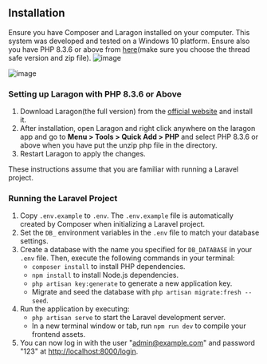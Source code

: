 ## Installation

Ensure you have Composer and Laragon installed on your computer. This system was developed and tested on a Windows 10 platform. Ensure also you have PHP 8.3.6 or above from [here](https://windows.php.net/download#php-8.3)(make sure you choose the thread safe version and zip file).
![image](https://github.com/Asolation/fyp2/assets/61383335/4e3638c8-4340-4998-bc3f-56a34489b44c)

![image](https://github.com/Asolation/fyp2/assets/61383335/96002c62-a5c6-4a3a-b0c8-7229d022b772)


### Setting up Laragon with PHP 8.3.6 or Above

1. Download Laragon(the full version) from the [official website](https://laragon.org/download/index.html) and install it.
2. After installation, open Laragon and right click anywhere on the laragon app and go to **Menu > Tools > Quick Add > PHP** and select PHP 8.3.6 or above when you have put the unzip php file in the directory.
3. Restart Laragon to apply the changes.

These instructions assume that you are familiar with running a Laravel project.

### Running the Laravel Project

1. Copy `.env.example` to `.env`. The `.env.example` file is automatically created by Composer when initializing a Laravel project.
2. Set the `DB_` environment variables in the `.env` file to match your database settings.
3. Create a database with the name you specified for `DB_DATABASE` in your `.env` file. Then, execute the following commands in your terminal:
   - `composer install` to install PHP dependencies.
   - `npm install` to install Node.js dependencies.
   - `php artisan key:generate` to generate a new application key.
   - Migrate and seed the database with `php artisan migrate:fresh --seed`.
4. Run the application by executing:
   - `php artisan serve` to start the Laravel development server.
   - In a new terminal window or tab, run `npm run dev` to compile your frontend assets.
5. You can now log in with the user "admin@example.com" and password "123" at [http://localhost:8000/login](http://localhost:8000/login).

